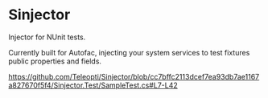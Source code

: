 Sinjector
=======

Injector for NUnit tests.

Currently built for Autofac, injecting your system services to test fixtures public properties and fields.

https://github.com/Teleopti/Sinjector/blob/cc7bffc2113dcef7ea93db7ae1167a827670f5f4/Sinjector.Test/SampleTest.cs#L7-L42

